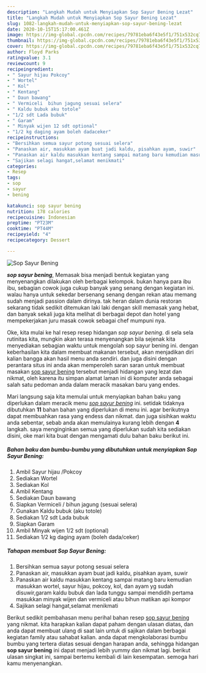 ```yaml
---
description: "Langkah Mudah untuk Menyiapkan Sop Sayur Bening Lezat"
title: "Langkah Mudah untuk Menyiapkan Sop Sayur Bening Lezat"
slug: 1082-langkah-mudah-untuk-menyiapkan-sop-sayur-bening-lezat
date: 2020-10-15T15:17:00.461Z
image: https://img-global.cpcdn.com/recipes/79781eba6f43e5f1/751x532cq70/sop-sayur-bening-foto-resep-utama.jpg
thumbnail: https://img-global.cpcdn.com/recipes/79781eba6f43e5f1/751x532cq70/sop-sayur-bening-foto-resep-utama.jpg
cover: https://img-global.cpcdn.com/recipes/79781eba6f43e5f1/751x532cq70/sop-sayur-bening-foto-resep-utama.jpg
author: Floyd Parks
ratingvalue: 3.1
reviewcount: 9
recipeingredient:
- " Sayur hijau Pokcoy"
- " Wortel"
- " Kol"
- " Kentang"
- " Daun bawang"
- " Vermiceli  bihun jagung sesuai selera"
- " Kaldu bubuk aku totole"
- "1/2 sdt Lada bubuk"
- " Garam"
- " Minyak wijen 12 sdt optional"
- "1/2 kg daging ayam boleh dadaceker"
recipeinstructions:
- "Bersihkan semua sayur potong sesuai selera"
- "Panaskan air, masukkan ayam buat jadi kaldu, pisahkan ayam, suwir"
- "Panaskan air kaldu masukkan kentang sampai matang baru kemudian masukkan wortel, sayur hijau, pokcoy, kol, dan ayam yg sudah disuwir,garam kaldu bubuk dan lada tunggu sampai mendidih pertama masukkan minyak wijen dan vermiceli atau bihun matikan api kompor"
- "Sajikan selagi hangat,selamat menikmati"
categories:
- Resep
tags:
- sop
- sayur
- bening

katakunci: sop sayur bening 
nutrition: 178 calories
recipecuisine: Indonesian
preptime: "PT23M"
cooktime: "PT44M"
recipeyield: "4"
recipecategory: Dessert

---
```



![Sop Sayur Bening](https://img-global.cpcdn.com/recipes/79781eba6f43e5f1/751x532cq70/sop-sayur-bening-foto-resep-utama.jpg)

<b><i>sop sayur bening</i></b>, Memasak bisa menjadi bentuk kegiatan yang menyenangkan dilakukan oleh berbagai kelompok. bukan hanya para ibu ibu, sebagian cowok juga cukup banyak yang senang dengan kegiatan ini. walau hanya untuk sekedar bersenang senang dengan rekan atau memang sudah menjadi passion dalam dirinya. tak heran dalam dunia restoran sekarang tidak sedikit ditemukan laki laki dengan skill memasak yang hebat, dan banyak sekali juga kita melihat di berbagai depot dan hotel yang mempekerjakan juru masak cowok sebagai chef mumpuni nya.



Oke, kita mulai ke hal resep resep hidangan <i>sop sayur bening</i>. di sela sela rutinitas kita, mungkin akan terasa menyenangkan bila sejenak kita menyediakan sebagian waktu untuk mengolah sop sayur bening ini. dengan keberhasilan kita dalam membuat makanan tersebut, akan menjadikan diri kalian bangga akan hasil menu anda sendiri. dan juga disini dengan perantara situs ini anda akan memperoleh saran saran untuk membuat masakan <u>sop sayur bening</u> tersebut menjadi hidangan yang lezat dan nikmat, oleh karena itu simpan alamat laman ini di komputer anda sebagai salah satu pedoman anda dalam meracik masakan baru yang endes.


Mari langsung saja kita memulai untuk menyiapkan bahan baku yang diperlukan dalam meracik menu <u><i>sop sayur bening</i></u> ini. setidak tidaknya dibutuhkan <b>11</b> bahan bahan yang diperlukan di menu ini. agar berikutnya dapat membuahkan rasa yang endess dan nikmat. dan juga sisihkan waktu anda sebentar, sebab anda akan memulainya kurang lebih dengan <b>4</b> langkah. saya menginginkan semua yang diperlukan sudah kita sediakan disini, oke mari kita buat dengan mengamati dulu bahan baku berikut ini.

<!--inarticleads1-->

##### Bahan baku dan bumbu-bumbu yang dibutuhkan untuk menyiapkan Sop Sayur Bening:

1. Ambil  Sayur hijau /Pokcoy
1. Sediakan  Wortel
1. Sediakan  Kol
1. Ambil  Kentang
1. Sediakan  Daun bawang
1. Siapkan  Vermiceli / bihun jagung (sesuai selera)
1. Gunakan  Kaldu bubuk (aku totole)
1. Sediakan 1/2 sdt Lada bubuk
1. Siapkan  Garam
1. Ambil  Minyak wijen 1/2 sdt (optional)
1. Sediakan 1/2 kg daging ayam (boleh dada/ceker)




<!--inarticleads2-->

##### Tahapan membuat Sop Sayur Bening:

1. Bersihkan semua sayur potong sesuai selera
1. Panaskan air, masukkan ayam buat jadi kaldu, pisahkan ayam, suwir
1. Panaskan air kaldu masukkan kentang sampai matang baru kemudian masukkan wortel, sayur hijau, pokcoy, kol, dan ayam yg sudah disuwir,garam kaldu bubuk dan lada tunggu sampai mendidih pertama masukkan minyak wijen dan vermiceli atau bihun matikan api kompor
1. Sajikan selagi hangat,selamat menikmati




Berikut sedikit pembahasan menu perihal bahan resep <u>sop sayur bening</u> yang nikmat. kita harapkan kalian dapat paham dengan ulasan diatas, dan anda dapat membuat ulang di saat lain untuk di sajikan dalam berbagai kegiatan family atau sahabat kalian. anda dapat mengkolaborasi bumbu bumbu yang tertera diatas sesuai dengan harapan anda, sehingga hidangan <b>sop sayur bening</b> ini dapat menjadi lebih yummy dan nikmat lagi. berikut ulasan singkat ini, sampai bertemu kembali di lain kesempatan. semoga hari kamu menyenangkan.
